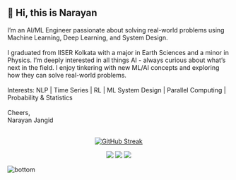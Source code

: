 
## 👋 Hi, this is Narayan
I’m an AI/ML Engineer passionate about solving real-world problems using Machine Learning, Deep Learning, and System Design.<br/><br/>
I graduated from IISER Kolkata with a major in Earth Sciences and a minor in Physics. I’m deeply interested in all things AI - always curious about what’s next in the field. I enjoy tinkering with new ML/AI concepts and exploring how they can solve real-world problems.
<br/><br/>
Interests: NLP | Time Series | RL | ML System Design | Parallel Computing | Probability & Statistics
<br><br/>
Cheers, <br/> Narayan Jangid
<br/><br/>

<div align="center">
  
[![GitHub Streak](https://streak-stats.demolab.com?user=Narayan-21&theme=highcontrast&hide_border=true)](https://git.io/streak-stats)

</div>



<p align="center">
    <a href="https://www.linkedin.com/in/nryn-221/" alt="Linkedin"><img src="https://raw.githubusercontent.com/jayehernandez/jayehernandez/3f5402efef9a0ae89211a6e04609558e862ca616/readme/linkedin-fill.svg"></a>
    <a href="mailto:naaidjan.19@gmail.com" alt="Contact me"><img src="https://raw.githubusercontent.com/jayehernandez/jayehernandez/3f5402efef9a0ae89211a6e04609558e862ca616/readme/mail-fill.svg"></a>
    <a href="https://narayan-21.github.io/" alt="My site"><img src="https://raw.githubusercontent.com/jayehernandez/jayehernandez/3f5402efef9a0ae89211a6e04609558e862ca616/readme/external-link-line.svg"></a>
  </p>
  <img src="https://raw.githubusercontent.com/jayehernandez/jayehernandez/dcd7447c179f5a1131590b6ccba2223e879ab655/readme/bottom.svg" alt="bottom">
